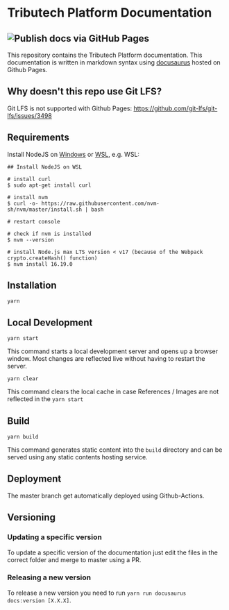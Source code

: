 # Tributech Platform Documentation

## ![Publish docs via GitHub Pages](https://github.com/tributech-solutions/tributech-DSK-docs/workflows/Publish%20docs%20via%20GitHub%20Pages/badge.svg?branch=master)

This repository contains the Tributech Platform documentation.
This documentation is written in markdown syntax using [docusaurus](https://docusaurus.io/docs/) hosted on Github Pages.

## Why doesn't this repo use Git LFS?

Git LFS is not supported with Github Pages: https://github.com/git-lfs/git-lfs/issues/3498

## Requirements 
Install NodeJS on [Windows](https://learn.microsoft.com/en-us/windows/dev-environment/javascript/nodejs-on-windows) or [WSL](https://learn.microsoft.com/en-us/windows/dev-environment/javascript/nodejs-on-wsl), e.g. WSL:
```
## Install NodeJS on WSL

# install curl
$ sudo apt-get install curl

# install nvm
$ curl -o- https://raw.githubusercontent.com/nvm-sh/nvm/master/install.sh | bash

# restart console

# check if nvm is installed
$ nvm --version

# install Node.js max LTS version < v17 (because of the Webpack crypto.createHash() function)
$ nvm install 16.19.0
```

## Installation

```console
yarn
```

## Local Development

```console
yarn start
```

This command starts a local development server and opens up a browser window. Most changes are reflected live without having to restart the server.

```
yarn clear
```

This command clears the local cache in case References / Images are not reflected in the `yarn start`

## Build

```console
yarn build
```

This command generates static content into the `build` directory and can be served using any static contents hosting service.

## Deployment

The master branch get automatically deployed using Github-Actions.

## Versioning

### Updating a specific version

To update a specific version of the documentation just edit the files in the correct folder and merge to master using a PR.

### Releasing a new version

To release a new version you need to run `yarn run docusaurus docs:version [X.X.X]`.

